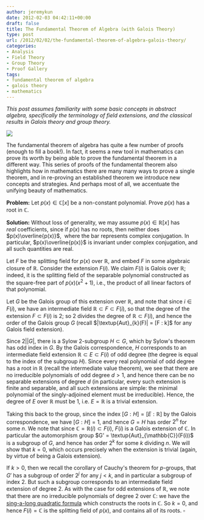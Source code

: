```yaml
---
author: jeremykun
date: 2012-02-03 04:42:11+00:00
draft: false
title: The Fundamental Theorem of Algebra (with Galois Theory)
type: post
url: /2012/02/02/the-fundamental-theorem-of-algebra-galois-theory/
categories:
- Analysis
- Field Theory
- Group Theory
- Proof Gallery
tags:
- fundamental theorem of algebra
- galois theory
- mathematics
---
```


_This post assumes familiarity with some basic concepts in abstract algebra, specifically the terminology of field extensions, and the classical results in Galois theory and group theory._

[![](http://jeremykun.files.wordpress.com/2012/01/fta-cover.jpg)
](http://jeremykun.files.wordpress.com/2012/01/fta-cover.jpg)

The fundamental theorem of algebra has quite a few number of proofs (enough to fill a book!). In fact, it seems a new tool in mathematics can prove its worth by being able to prove the fundamental theorem in a different way. This series of proofs of the fundamental theorem also highlights how in mathematics there are many many ways to prove a single theorem, and in re-proving an established theorem we introduce new concepts and strategies. And perhaps most of all, we accentuate the unifying beauty of mathematics.

**Problem:** Let $p(x) \in \mathbb{C}[x]$ be a non-constant polynomial. Prove $p(x)$ has a root in $\mathbb{C}$.

**Solution:** Without loss of generality, we may assume $p(x) \in \mathbb{R}[x]$ has _real_ coefficients, since if $p(x)$ has no roots, then neither does $p(x)\overline{p(x)}$,  where the bar represents complex conjugation. In particular, $p(x)\overline{p(x)}$ is invariant under complex conjugation, and all such quantities are real.

Let $F$ be the splitting field for $p(x)$ over $\mathbb{R}$, and embed $F$ in some algebraic closure of $\mathbb{R}$. Consider the extension $F(i)$. We claim $F(i)$ is Galois over $\mathbb{R}$; indeed, it is the splitting field of the separable polynomial constructed as the square-free part of $p(x)(x^2 + 1)$, i.e., the product of all linear factors of that polynomial.

Let $G$ be the Galois group of this extension over $\mathbb{R}$, and note that since $i \in F(i)$, we have an intermediate field $\mathbb{R} \subset F \subset F(i)$, so that the degree of the extension $F \subset F(i)$ is 2; so 2 divides the degree of $\mathbb{R} \subset F(i)$, and hence the order of the Galois group $G$ (recall $|\textup{Aut}_{k}(F)| = [F : k]$ for any Galois field extension).

Since $2 \big | |G|$, there is a Sylow 2-subgroup $H \subset G$, which by Sylow's theorem has odd index in $G$. By the Galois correspondence, $H$ corresponds to an intermediate field extension $\mathbb{R} \subset E \subset F(i)$ of odd degree (the degree is equal to the index of the subgroup $H$). Since every real polynomial of odd degree has a root in $\mathbb{R}$ (recall the intermediate value theorem), we see that there are no irreducible polynomials of odd degree $d > 1$, and hence there can be no separable extensions of degree $d$ (in particular, every such extension is finite and separable, and all such extensions are simple: the minimal polynomial of the singly-adjoined element must be irreducible). Hence, the degree of $E$ over $\mathbb{R}$ must be 1, i.e. $E = \mathbb{R}$ is a trivial extension.

Taking this back to the group, since the index $[G:H] = [E:\mathbb{R}]$ by the Galois correspondence, we have $[G:H] = 1$, and hence $G=H$ has order $2^n$ for some $n$. We note that since $\mathbb{C} = \mathbb{R}(i) \subset F(i)$, $F(i)$ is a Galois extension of $\mathbb{C}$. In particular the automorphism group $G' = \textup{Aut}_{\mathbb{C}}(F(i))$ is a subgroup of $G$, and hence has order $2^k$ for some $k$ dividing $n$. We will show that $k=0$, which occurs precisely when the extension is trivial (again, by virtue of being a Galois extension).

If $k > 0$, then we recall the corollary of Cauchy's theorem for $p$-groups, that $G'$ has a subgroup of order $2^j$ for any $j < k$, and in particular a subgroup of index 2. But such a subgroup corresponds to an intermediate field extension of degree 2. As with the case for odd extensions of $\mathbb{R}$, we note that there are no irreducible polynomials of degree 2 over $\mathbb{C}$: we have the [sing-a-long quadratic formula](http://www.youtube.com/watch?v=O8ezDEk3qCg) which constructs the roots in $\mathbb{C}$. So $k=0$, and hence $F(i) = \mathbb{C}$ is the splitting field of $p(x)$, and contains all of its roots. $\square$
